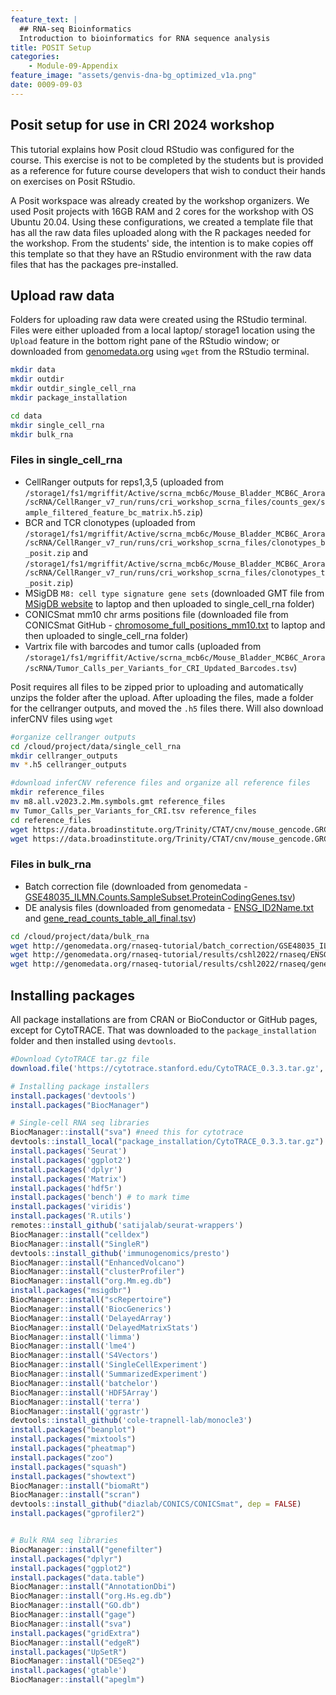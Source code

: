 ```yaml
---
feature_text: |
  ## RNA-seq Bioinformatics
  Introduction to bioinformatics for RNA sequence analysis
title: POSIT Setup
categories:
    - Module-09-Appendix
feature_image: "assets/genvis-dna-bg_optimized_v1a.png"
date: 0009-09-03
---
```


## Posit setup for use in CRI 2024 workshop

This tutorial explains how Posit cloud RStudio was configured for the course. This exercise is not to be completed by the students but is provided as a reference for future course developers that wish to conduct their hands on exercises on Posit RStudio.

A Posit workspace was already created by the workshop organizers. We used Posit projects with 16GB RAM and 2 cores for the workshop with OS Ubuntu 20.04. Using these configurations, we created a template file that has all the raw data files uploaded along with the R packages needed for the workshop. From the students' side, the intention is to make copies off this template so that they have an RStudio environment with the raw data files that has the packages pre-installed.

## Upload raw data

Folders for uploading raw data were created using the RStudio terminal. Files were either uploaded from a local laptop/ storage1 location using the `Upload` feature in the bottom right pane of the RStudio window; or downloaded from [genomedata.org](http://genomedata.org) using `wget` from the RStudio terminal. 

```bash
mkdir data
mkdir outdir
mkdir outdir_single_cell_rna
mkdir package_installation

cd data
mkdir single_cell_rna
mkdir bulk_rna
```

### Files in single_cell_rna
- CellRanger outputs for reps1,3,5 (uploaded from `/storage1/fs1/mgriffit/Active/scrna_mcb6c/Mouse_Bladder_MCB6C_Arora/scRNA/CellRanger_v7_run/runs/cri_workshop_scrna_files/counts_gex/sample_filtered_feature_bc_matrix.h5.zip`)
- BCR and TCR clonotypes (uploaded from `/storage1/fs1/mgriffit/Active/scrna_mcb6c/Mouse_Bladder_MCB6C_Arora/scRNA/CellRanger_v7_run/runs/cri_workshop_scrna_files/clonotypes_b_posit.zip` and `/storage1/fs1/mgriffit/Active/scrna_mcb6c/Mouse_Bladder_MCB6C_Arora/scRNA/CellRanger_v7_run/runs/cri_workshop_scrna_files/clonotypes_t_posit.zip`)
- MSigDB `M8: cell type signature gene sets` (downloaded GMT file from [MSigDB website](https://www.gsea-msigdb.org/gsea/msigdb/download_file.jsp?filePath=/msigdb/release/2023.2.Mm/m8.all.v2023.2.Mm.symbols.gmt) to laptop and then uploaded to single_cell_rna folder)
- CONICSmat mm10 chr arms positions file (downloaded file from CONICSmat GitHub - [chromosome_full_positions_mm10.txt](https://github.com/diazlab/CONICS/blob/master/chromosome_full_positions_mm10.txt) to laptop and then uploaded to single_cell_rna folder)
- Vartrix file with barcodes and tumor calls (uploaded from `/storage1/fs1/mgriffit/Active/scrna_mcb6c/Mouse_Bladder_MCB6C_Arora/scRNA/Tumor_Calls_per_Variants_for_CRI_Updated_Barcodes.tsv`)

Posit requires all files to be zipped prior to uploading and automatically unzips the folder after the upload. After uploading the files, made a folder for the cellranger outputs, and moved the `.h5` files there. Will also download inferCNV files using `wget`
```bash
#organize cellranger outputs
cd /cloud/project/data/single_cell_rna
mkdir cellranger_outputs
mv *.h5 cellranger_outputs

#download inferCNV reference files and organize all reference files
mkdir reference_files
mv m8.all.v2023.2.Mm.symbols.gmt reference_files
mv Tumor_Calls_per_Variants_for_CRI.tsv reference_files
cd reference_files
wget https://data.broadinstitute.org/Trinity/CTAT/cnv/mouse_gencode.GRCm38.p6.vM25.basic.annotation.by_gene_id.infercnv_positions
wget https://data.broadinstitute.org/Trinity/CTAT/cnv/mouse_gencode.GRCm38.p6.vM25.basic.annotation.by_gene_name.infercnv_positions
````

### Files in bulk_rna
- Batch correction file (downloaded from genomedata - [GSE48035_ILMN.Counts.SampleSubset.ProteinCodingGenes.tsv](http://genomedata.org/rnaseq-tutorial/batch_correction/GSE48035_ILMN.Counts.SampleSubset.ProteinCodingGenes.tsv))
- DE analysis files (downloaded from genomedata - [ENSG_ID2Name.txt](http://genomedata.org/rnaseq-tutorial/results/cshl2022/rnaseq/ENSG_ID2Name.txt) and [gene_read_counts_table_all_final.tsv](http://genomedata.org/rnaseq-tutorial/results/cshl2022/rnaseq/gene_read_counts_table_all_final.tsv))

```bash
cd /cloud/project/data/bulk_rna
wget http://genomedata.org/rnaseq-tutorial/batch_correction/GSE48035_ILMN.Counts.SampleSubset.ProteinCodingGenes.tsv
wget http://genomedata.org/rnaseq-tutorial/results/cshl2022/rnaseq/ENSG_ID2Name.txt
wget http://genomedata.org/rnaseq-tutorial/results/cshl2022/rnaseq/gene_read_counts_table_all_final.tsv
```

## Installing packages

All package installations are from CRAN or BioConductor or GitHub pages, except for CytoTRACE. That was downloaded to the `package_installation` folder and then installed using `devtools`. 

```R
#Download CytoTRACE tar.gz file
download.file('https://cytotrace.stanford.edu/CytoTRACE_0.3.3.tar.gz', destfile = 'package_installation/CytoTRACE_0.3.3.tar.gz')

# Installing package installers
install.packages('devtools')
install.packages("BiocManager")

# Single-cell RNA seq libraries
BiocManager::install("sva") #need this for cytotrace
devtools::install_local("package_installation/CytoTRACE_0.3.3.tar.gz")
install.packages('Seurat')
install.packages('ggplot2')
install.packages('dplyr')
install.packages('Matrix')
install.packages('hdf5r')
install.packages('bench') # to mark time
install.packages('viridis')
install.packages('R.utils')
remotes::install_github('satijalab/seurat-wrappers')
BiocManager::install("celldex")
BiocManager::install("SingleR")
devtools::install_github('immunogenomics/presto')
BiocManager::install("EnhancedVolcano")
BiocManager::install("clusterProfiler")
BiocManager::install("org.Mm.eg.db")
install.packages("msigdbr")
BiocManager::install("scRepertoire")
BiocManager::install('BiocGenerics')
BiocManager::install('DelayedArray')
BiocManager::install('DelayedMatrixStats')
BiocManager::install('limma')
BiocManager::install('lme4')
BiocManager::install('S4Vectors')
BiocManager::install('SingleCellExperiment')
BiocManager::install('SummarizedExperiment')
BiocManager::install('batchelor')
BiocManager::install('HDF5Array')
BiocManager::install('terra')
BiocManager::install('ggrastr')
devtools::install_github('cole-trapnell-lab/monocle3')
install.packages("beanplot")
install.packages("mixtools")
install.packages("pheatmap")
install.packages("zoo")
install.packages("squash")
install.packages("showtext")
BiocManager::install("biomaRt")
BiocManager::install("scran")
devtools::install_github("diazlab/CONICS/CONICSmat", dep = FALSE)
install.packages("gprofiler2")


# Bulk RNA seq libraries
BiocManager::install("genefilter")
install.packages("dplyr")
install.packages("ggplot2")
install.packages("data.table")
BiocManager::install("AnnotationDbi")
BiocManager::install("org.Hs.eg.db")
BiocManager::install("GO.db")
BiocManager::install("gage")
BiocManager::install("sva")
install.packages("gridExtra")
BiocManager::install("edgeR")
install.packages("UpSetR")
BiocManager::install("DESeq2")
install.packages('gtable')
BiocManager::install("apeglm")
```










